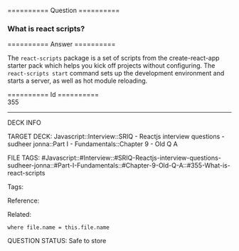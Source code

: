 ========== Question ==========  

### What is react scripts?  

========== Answer ==========  

The `react-scripts` package is a set of scripts from the create-react-app starter pack which helps you kick off projects without configuring. The `react-scripts start` command sets up the development environment and starts a server, as well as hot module reloading.

========== Id ==========  
355

---

DECK INFO

TARGET DECK: Javascript::Interview::SRIQ - Reactjs interview questions - sudheer jonna::Part I - Fundamentals::Chapter 9 - Old Q A

FILE TAGS: #Javascript::#Interview::#SRIQ-Reactjs-interview-questions-sudheer-jonna::#Part-I-Fundamentals::#Chapter-9-Old-Q-A::#355-What-is-react-scripts

Tags:

Reference:

Related:

```dataview
where file.name = this.file.name
```
QUESTION STATUS: Safe to store

